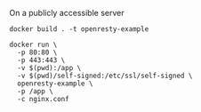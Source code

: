 On a publicly accessible server

```
docker build . -t openresty-example
```

```
docker run \
  -p 80:80 \
  -p 443:443 \
  -v $(pwd):/app \
  -v $(pwd)/self-signed:/etc/ssl/self-signed \
  openresty-example \
  -p /app \
  -c nginx.conf
```
